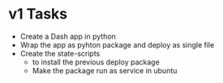 # v1 Tasks
 - Create a Dash app in python
 - Wrap the app as pyhton package and deploy as single file
 - Create the state-scripts 
   - to install the previous deploy package
   - Make the package run as service in ubuntu
